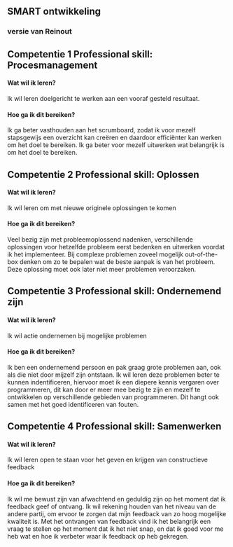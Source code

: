 ## SMART ontwikkeling

### versie van Reinout

## Competentie 1 Professional skill: Procesmanagement

#### Wat wil ik leren?

Ik wil leren doelgericht te werken aan een vooraf gesteld resultaat.

#### Hoe ga ik dit bereiken?

Ik ga beter vasthouden aan het scrumboard, zodat ik voor mezelf stapsgewijs een overzicht kan creëren en daardoor efficiënter kan werken om het doel te bereiken. Ik ga beter voor mezelf uitwerken wat belangrijk is om het doel te bereiken.

## Competentie 2 Professional skill: Oplossen

#### Wat wil ik leren?

Ik wil leren om met nieuwe originele oplossingen te komen

#### Hoe ga ik dit bereiken?

Veel bezig zijn met probleemoplossend nadenken, verschillende oplossingen voor hetzelfde probleem eerst bedenken en uitwerken voordat ik het implementeer. Bij complexe problemen zoveel mogelijk out-of-the-box denken om zo te bepalen wat de beste aanpak is van het probleem. Deze oplossing moet ook later niet meer problemen veroorzaken.

## Competentie 3 Professional skill: Ondernemend zijn

#### Wat wil ik leren?

Ik wil actie ondernemen bij mogelijke problemen

#### Hoe ga ik dit bereiken?

Ik ben een ondernemend persoon en pak graag grote problemen aan, ook als die niet door mijzelf zijn ontstaan. Ik wil leren deze problemen beter te kunnen indentificeren, hiervoor moet ik een diepere kennis vergaren over programmeren, dit kan door er meer mee bezig te zijn en mezelf te ontwikkelen op verschillende gebieden van programmeren. Dit hangt ook samen met het goed identificeren van fouten.

## Competentie 4 Professional skill: Samenwerken

#### Wat wil ik leren?

Ik wil leren open te staan voor het geven en krijgen van constructieve feedback

#### Hoe ga ik dit bereiken?

Ik wil me bewust zijn van afwachtend en geduldig zijn op het moment dat ik feedback geef of ontvang. Ik wil rekening houden van het niveau van de andere partij, om ervoor te zorgen dat mijn feedback van zo hoog mogelijke kwaliteit is. Met het ontvangen van feedback vind ik het belangrijk een vraag te stellen op het moment dat ik het niet snap, en dat ik goed voor me heb wat en hoe ik verbeter waar ik feedback op heb gekregen.
